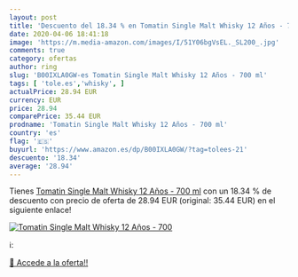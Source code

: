 ```yaml
---
layout: post
title: 'Descuento del 18.34 % en Tomatin Single Malt Whisky 12 Años - 700'
date: 2020-04-06 18:41:18
image: 'https://m.media-amazon.com/images/I/51Y06bgVsEL._SL200_.jpg'
comments: true
category: ofertas
author: ring
slug: 'B00IXLA0GW-es Tomatin Single Malt Whisky 12 Años - 700 ml'
tags: [ 'tole.es','whisky', ]
actualPrice: 28.94 EUR
currency: EUR
price: 28.94
comparePrice: 35.44 EUR
prodname: 'Tomatin Single Malt Whisky 12 Años - 700 ml'
country: 'es'
flag: '🇪🇸'
buyurl: 'https://www.amazon.es/dp/B00IXLA0GW/?tag=tolees-21'
descuento: '18.34'
average: '28.94'
---
```


Tienes [Tomatin Single Malt Whisky 12 Años - 700 ml](https://www.amazon.es/dp/B00IXLA0GW/?tag=tolees-21) con un 18.34 % de descuento con precio de oferta de 28.94 EUR (original: 35.44 EUR) en el siguiente enlace!

[![Tomatin Single Malt Whisky 12 Años - 700](https://m.media-amazon.com/images/I/51Y06bgVsEL._SL200_.jpg)](https://www.amazon.es/dp/B00IXLA0GW/?tag=tolees-21)

ℹ️:


[🛒 Accede a la oferta!!](https://www.amazon.es/dp/B00IXLA0GW/?tag=tolees-21)
